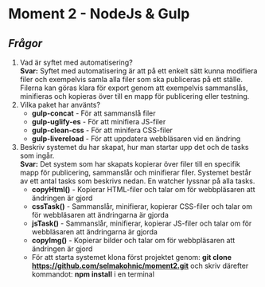# Moment 2 - NodeJs & Gulp
## _Frågor_
1. Vad är syftet med automatisering?<br>
**Svar:** Syftet med automatisering är att på ett enkelt sätt kunna modifiera filer och exempelvis samla alla filer som ska publiceras på ett ställe. Filerna kan göras klara för export genom att exempelvis sammanslås, minifieras och kopieras över till en mapp för publicering eller testning.
2. Vilka paket har använts?<br>
    * **gulp-concat** - För att sammanslå filer
    * **gulp-uglify-es** - För att minifiera JS-filer
    * **gulp-clean-css** - För att minifera CSS-filer
    * **gulp-livereload** - För att uppdatera webbläsaren vid en ändring
3. Beskriv systemet du har skapat, hur man startar upp det och de tasks som ingår.<br>
**Svar:** Det system som har skapats kopierar över filer till en specifik mapp för publicering, sammanslår och minifierar filer. Systemet består av ett antal tasks som beskrivs nedan. En watcher lyssnar på alla tasks.<br>
    * **copyHtml()** - Kopierar HTML-filer och talar om för webbpläsaren att ändringen är gjord
    * **cssTask()** - Sammanslår, minifierar, kopierar CSS-filer och talar om för webbläsaren att ändringarna är gjorda
    * **jsTask()** -  Sammanslår, minifierar, kopierar JS-filer och talar om för webbläsaren att ändringarna är gjorda 
    * **copyImg()** - Kopierar bilder och talar om för webbpläsaren att ändringen är gjord
    * För att starta systemet klona först projektet genom: **git clone https://github.com/selmakohnic/moment2.git** och skriv därefter kommandot: **npm install** i en terminal